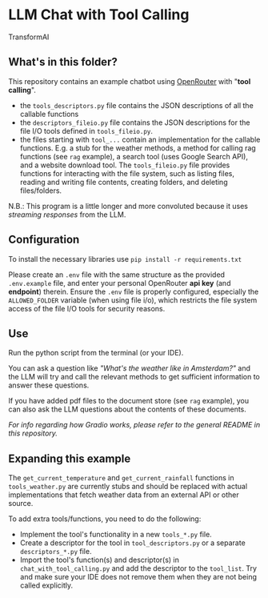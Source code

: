 # LLM Chat with Tool Calling

TransformAI

## What's in this folder?

This repository contains an example chatbot using [OpenRouter](https://openrouter.ai/) with "**tool calling**".

- the `tools_descriptors.py` file contains the JSON descriptions of all the callable functions
- the `descriptors_fileio.py` file contains the JSON descriptions for the file I/O tools defined in `tools_fileio.py`.
- the files starting with `tool_...` contain an implementation for the callable functions.
  E.g. a stub for the weather methods, a method for calling rag functions (see `rag` example),
  a search tool (uses Google Search API), and a website download tool. The `tools_fileio.py` file provides functions for interacting with the file system, such as listing files, reading and writing file contents, creating folders, and deleting files/folders.

N.B.: This program is a little longer and more convoluted because it uses _streaming responses_ from the LLM.

## Configuration

To install the necessary libraries use `pip install -r requirements.txt`

Please create an `.env` file with the same structure as the provided `.env.example` file,
and enter your personal OpenRouter **api key** (and **endpoint**) therein. 
Ensure the `.env` file is properly configured, especially the `ALLOWED_FOLDER` variable (when using file i/o), 
which restricts the file system access of the file I/O tools for security reasons.

## Use

Run the python script from the terminal (or your IDE).

You can ask a question like _"What's the weather like in Amsterdam?"_ and the LLM will
try and call the relevant methods to get sufficient information to answer these questions.

If you have added pdf files to the document store (see `rag` example),
you can also ask the LLM questions about the contents of these documents.

_For info regarding how Gradio works, please refer to the general README in this repository._

## Expanding this example

The `get_current_temperature` and `get_current_rainfall` functions in `tools_weather.py` are currently stubs and should be replaced with actual implementations that fetch weather data from an external API or other source.

To add extra tools/functions, you need to do the following:

- Implement the tool's functionality in a new `tools_*.py` file.
- Create a descriptor for the tool in `tool_descriptors.py` or a separate `descriptors_*.py` file.
- Import the tool's function(s) and descriptor(s) in `chat_with_tool_calling.py` and add the descriptor to the `tool_list`.
  Try and make sure your IDE does not remove them when they are not being called explicitly.
